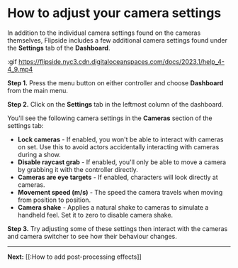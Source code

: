 # How to adjust your camera settings

In addition to the individual camera settings found on the cameras themselves, Flipside includes a few additional camera settings found under the **Settings** tab of the **Dashboard**.

:gif https://flipside.nyc3.cdn.digitaloceanspaces.com/docs/2023.1/help_4-4_9.mp4

**Step 1.** Press the menu button on either controller and choose **Dashboard** from the main menu.

**Step 2.** Click on the **Settings** tab in the leftmost column of the dashboard.

You'll see the following camera settings in the **Cameras** section of the settings tab:

- **Lock cameras** - If enabled, you won't be able to interact with cameras on set. Use this to avoid actors accidentally interacting with cameras during a show.
- **Disable raycast grab** - If enabled, you'll only be able to move a camera by grabbing it with the controller directly.
- **Cameras are eye targets** - If enabled, characters will look directly at cameras.
- **Movement speed (m/s)** - The speed the camera travels when moving from position to position.
- **Camera shake** - Applies a natural shake to cameras to simulate a handheld feel. Set it to zero to disable camera shake.

**Step 3.** Try adjusting some of these settings then interact with the cameras and camera switcher to see how their behaviour changes.

---

**Next:** [[:How to add post-processing effects]]
